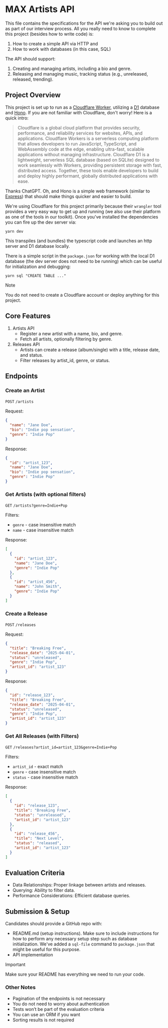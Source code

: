 # MAX Artists API

This file contains the specifications for the API we're asking you to build out
as part of our interview process. All you really need to know to complete this
project (besides how to write code) is:

1. How to create a simple API via HTTP and
2. How to work with databases (in this case, SQL)

The API should support:

1. Creating and managing artists, including a bio and genre.
2. Releasing and managing music, tracking status (e.g., unreleased, released, trending).

## Project Overview

This project is set up to run as a [Cloudflare Worker], utilizing a [D1]
database and [Hono]. If you are not familiar with Cloudflare, don't worry!
Here is a quick intro:

> Cloudflare is a global cloud platform that provides security, performance, and reliability services for websites, APIs, and applications. Cloudflare Workers is a serverless computing platform that allows developers to run JavaScript, TypeScript, and WebAssembly code at the edge, enabling ultra-fast, scalable applications without managing infrastructure. Cloudflare D1 is a lightweight, serverless SQL database (based on SQLite) designed to work seamlessly with Workers, providing persistent storage with fast, distributed access. Together, these tools enable developers to build and deploy highly performant, globally distributed applications with ease.

Thanks ChatGPT. Oh, and Hono is a simple web framework (similar to [Express])
that should make things quicker and easier to build.

We're using Cloudflare for this project primarily because their `wrangler` tool
provides a very easy way to get up and running (we also use their platform as
one of the tools in our toolkit). Once you've installed the dependencies you
can fire up the dev server via:

```shell
yarn dev
```

This transpiles (and bundles) the typescript code and launches an http server
and D1 database locally.

There is a simple script in the `package.json` for working with the local D1
database (the dev server does not need to be running) which can be useful for
initialization and debugging:

```shell
yarn sql "CREATE TABLE ..."
```

> [!NOTE]
> You do not need to create a Cloudflare account or deploy anything for this project.

[Cloudflare Worker]: https://developers.cloudflare.com/workers/
[D1]: https://developers.cloudflare.com/d1/
[Hono]: https://hono.dev/
[Express]: https://expressjs.com/

## Core Features

1. Artists API
   - Register a new artist with a name, bio, and genre.
   - Fetch all artists, optionally filtering by genre.
2. Releases API
   - Artists can create a release (album/single) with a title, release date, and status.
   - Filter releases by artist_id, genre, or status.

## Endpoints

### Create an Artist

`POST` `/artists`

Request:

```json
{
  "name": "Jane Doe",
  "bio": "Indie pop sensation",
  "genre": "Indie Pop"
}
```

Response:

```json
{
  "id": "artist_123",
  "name": "Jane Doe",
  "bio": "Indie pop sensation",
  "genre": "Indie Pop"
}
```

### Get Artists (with optional filters)

`GET` `/artists?genre=Indie+Pop`

Filters:

- `genre` - case insensitive match
- `name` - case insensitive match

Response:

```json
[
  {
    "id": "artist_123",
    "name": "Jane Doe",
    "genre": "Indie Pop"
  },
  {
    "id": "artist_456",
    "name": "John Smith",
    "genre": "Indie Pop"
  }
]
```

### Create a Release

`POST` `/releases`

Request:

```json
{
  "title": "Breaking Free",
  "release_date": "2025-04-01",
  "status": "unreleased",
  "genre": "Indie Pop",
  "artist_id": "artist_123"
}
```

Response:

```json
{
  "id": "release_123",
  "title": "Breaking Free",
  "release_date": "2025-04-01",
  "status": "unreleased",
  "genre": "Indie Pop",
  "artist_id": "artist_123"
}
```

### Get All Releases (with Filters)

`GET` `/releases?artist_id=artist_123&genre=Indie+Pop`

Filters:

- `artist_id` - exact match
- `genre` - case insensitive match
- `status` - case insensitive match

Response:

```json
[
  {
    "id": "release_123",
    "title": "Breaking Free",
    "status": "unreleased",
    "artist_id": "artist_123"
  },
  {
    "id": "release_456",
    "title": "Next Level",
    "status": "released",
    "artist_id": "artist_123"
  }
]
```

## Evaluation Criteria

- Data Relationships: Proper linkage between artists and releases.
- Querying: Ability to filter data.
- Performance Considerations: Efficient database queries.

## Submission & Setup

Candidates should provide a GitHub repo with:

- README.md (setup instructions). Make sure to include instructions for how to perform any necessary setup step such as database initialization. We've added a `sql-file` command to `package.json` that might be useful for this purpose.
- API implementation

> [!IMPORTANT]
> Make sure your README has everything we need to run your code.

### Other Notes

- Pagination of the endpoints is not necessary
- You do not need to worry about authentication
- Tests won’t be part of the evaluation criteria
- You can use an ORM if you want
- Sorting results is not required
